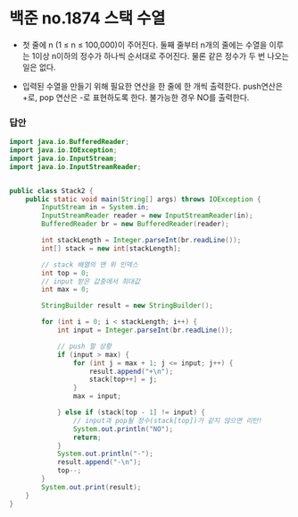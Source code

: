 # 백준 no.1874 스택 수열

* 첫 줄에 n (1 ≤ n ≤ 100,000)이 주어진다. 둘째 줄부터 n개의 줄에는 수열을 이루는 1이상 n이하의 정수가 하나씩 순서대로 주어진다. 물론 같은 정수가 두 번 나오는 일은 없다.

* 입력된 수열을 만들기 위해 필요한 연산을 한 줄에 한 개씩 출력한다. push연산은 +로, pop 연산은 -로 표현하도록 한다. 불가능한 경우 NO를 출력한다.

### 답안
``` java
import java.io.BufferedReader;
import java.io.IOException;
import java.io.InputStream;
import java.io.InputStreamReader;


public class Stack2 {
    public static void main(String[] args) throws IOException {
        InputStream in = System.in;
        InputStreamReader reader = new InputStreamReader(in);
        BufferedReader br = new BufferedReader(reader);

        int stackLength = Integer.parseInt(br.readLine());
        int[] stack = new int[stackLength];

        // stack 배열의 맨 위 인덱스
        int top = 0;
        // input 받은 값중에서 최대값
        int max = 0;

        StringBuilder result = new StringBuilder();

        for (int i = 0; i < stackLength; i++) {
            int input = Integer.parseInt(br.readLine());

            // push 할 상황
            if (input > max) {
                for (int j = max + 1; j <= input; j++) {
                    result.append("+\n");
                    stack[top++] = j;
                }
                max = input;

            } else if (stack[top - 1] != input) {
                // input과 pop될 정수(stack[top])가 같지 않으면 리턴!
                System.out.println("NO");
                return;
            }
            System.out.println("-");
            result.append("-\n");
            top--;
        }
        System.out.print(result);
    }
}
```